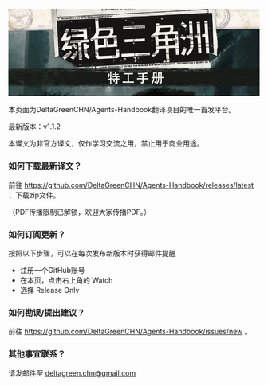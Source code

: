 ![DGAH Logo](/DG_banner.jpg)

本页面为DeltaGreenCHN/Agents-Handbook翻译项目的唯一首发平台。

最新版本：v1.1.2

本译文为非官方译文，仅作学习交流之用，禁止用于商业用途。

### 如何下载最新译文？

前往 https://github.com/DeltaGreenCHN/Agents-Handbook/releases/latest ，下载zip文件。

（PDF传播限制已解锁，欢迎大家传播PDF。）

### 如何订阅更新？

按照以下步骤，可以在每次发布新版本时获得邮件提醒

* 注册一个GitHub账号
* 在本页，点击右上角的 Watch
* 选择 Release Only

### 如何勘误/提出建议？

前往 https://github.com/DeltaGreenCHN/Agents-Handbook/issues/new 。

### 其他事宜联系？

请发邮件至 deltagreen.chn@gmail.com

